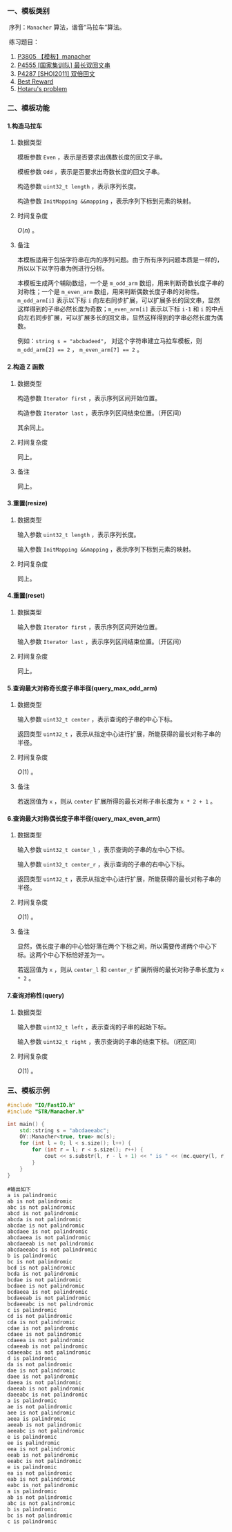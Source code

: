 ### 一、模板类别

​	序列：`Manacher` 算法，谐音“马拉车”算法。

​	练习题目：

1. [P3805 【模板】manacher](https://www.luogu.com.cn/problem/P3805)
2. [P4555 [国家集训队] 最长双回文串](https://www.luogu.com.cn/problem/P4555)
3. [P4287 [SHOI2011] 双倍回文](https://www.luogu.com.cn/problem/P4287)
4. [Best Reward](https://acm.hdu.edu.cn/showproblem.php?pid=3613)
5. [Hotaru's problem](https://acm.hdu.edu.cn/showproblem.php?pid=5371)




### 二、模板功能

#### 1.构造马拉车

1. 数据类型

   模板参数 `Even` ，表示是否要求出偶数长度的回文子串。
   
   模板参数 `Odd` ，表示是否要求出奇数长度的回文子串。
   
   构造参数 `uint32_t length` ，表示序列长度。

   构造参数 `InitMapping &&mapping` ，表示序列下标到元素的映射。

2. 时间复杂度

   $O(n)$ 。

3. 备注

   本模板适用于包括字符串在内的序列问题。由于所有序列问题本质是一样的，所以以下以字符串为例进行分析。

   本模板生成两个辅助数组，一个是 `m_odd_arm` 数组，用来判断奇数长度子串的对称性；一个是 `m_even_arm` 数组，用来判断偶数长度子串的对称性。`m_odd_arm[i]` 表示以下标 `i` 向左右同步扩展，可以扩展多长的回文串，显然这样得到的子串必然长度为奇数；`m_even_arm[i]` 表示以下标 `i-1` 和 `i` 的中点向左右同步扩展，可以扩展多长的回文串，显然这样得到的字串必然长度为偶数。

   例如：`string s = "abcbadeed"`， 对这个字符串建立马拉车模板，则 `m_odd_arm[2] == 2` ， `m_even_arm[7] == 2` 。

#### 2.构造 Z 函数

1. 数据类型

   构造参数 `Iterator first` ，表示序列区间开始位置。

   构造参数 `Iterator last` ，表示序列区间结束位置。（开区间）

   其余同上。

2. 时间复杂度

   同上。

3. 备注

   同上。

#### 3.重置(resize)

1. 数据类型

   输入参数 `uint32_t length` ，表示序列长度。

   输入参数 `InitMapping &&mapping` ，表示序列下标到元素的映射。

2. 时间复杂度

   同上。

#### 4.重置(reset)

1. 数据类型

   输入参数 `Iterator first` ，表示序列区间开始位置。

   输入参数 `Iterator last` ，表示序列区间结束位置。（开区间）

2. 时间复杂度

   同上。

#### 5.查询最大对称奇长度子串半径(query_max_odd_arm)

1. 数据类型

   输入参数 `uint32_t center` ，表示查询的子串的中心下标。

   返回类型 `uint32_t` ，表示从指定中心进行扩展，所能获得的最长对称子串的半径。

2. 时间复杂度

   $O(1)$ 。
   
3. 备注

   若返回值为 `x` ，则从 `center` 扩展所得的最长对称子串长度为 `x * 2 + 1` 。
   
#### 6.查询最大对称偶长度子串半径(query_max_even_arm)

1. 数据类型

   输入参数 `uint32_t center_l` ，表示查询的子串的左中心下标。
   
   输入参数 `uint32_t center_r` ，表示查询的子串的右中心下标。

   返回类型 `uint32_t` ，表示从指定中心进行扩展，所能获得的最长对称子串的半径。

2. 时间复杂度

   $O(1)$ 。
   
3. 备注

   显然，偶长度子串的中心恰好落在两个下标之间，所以需要传递两个中心下标。这两个中心下标恰好差为一。
   
   若返回值为 `x` ，则从 `center_l` 和 `center_r` 扩展所得的最长对称子串长度为 `x * 2` 。
   
#### 7.查询对称性(query)

1. 数据类型

   输入参数 `uint32_t left` ，表示查询的子串的起始下标。

   输入参数 `uint32_t right` ，表示查询的子串的结束下标。（闭区间）

2. 时间复杂度

   $O(1)$ 。


### 三、模板示例

```c++
#include "IO/FastIO.h"
#include "STR/Manacher.h"

int main() {
    std::string s = "abcdaeeabc";
    OY::Manacher<true, true> mc(s);
    for (int l = 0; l < s.size(); l++) {
        for (int r = l; r < s.size(); r++) {
            cout << s.substr(l, r - l + 1) << " is " << (mc.query(l, r) ? "palindromic\n" : "not palindromic\n");
        }
    }
}
```

```
#输出如下
a is palindromic
ab is not palindromic
abc is not palindromic
abcd is not palindromic
abcda is not palindromic
abcdae is not palindromic
abcdaee is not palindromic
abcdaeea is not palindromic
abcdaeeab is not palindromic
abcdaeeabc is not palindromic
b is palindromic
bc is not palindromic
bcd is not palindromic
bcda is not palindromic
bcdae is not palindromic
bcdaee is not palindromic
bcdaeea is not palindromic
bcdaeeab is not palindromic
bcdaeeabc is not palindromic
c is palindromic
cd is not palindromic
cda is not palindromic
cdae is not palindromic
cdaee is not palindromic
cdaeea is not palindromic
cdaeeab is not palindromic
cdaeeabc is not palindromic
d is palindromic
da is not palindromic
dae is not palindromic
daee is not palindromic
daeea is not palindromic
daeeab is not palindromic
daeeabc is not palindromic
a is palindromic
ae is not palindromic
aee is not palindromic
aeea is palindromic
aeeab is not palindromic
aeeabc is not palindromic
e is palindromic
ee is palindromic
eea is not palindromic
eeab is not palindromic
eeabc is not palindromic
e is palindromic
ea is not palindromic
eab is not palindromic
eabc is not palindromic
a is palindromic
ab is not palindromic
abc is not palindromic
b is palindromic
bc is not palindromic
c is palindromic

```

